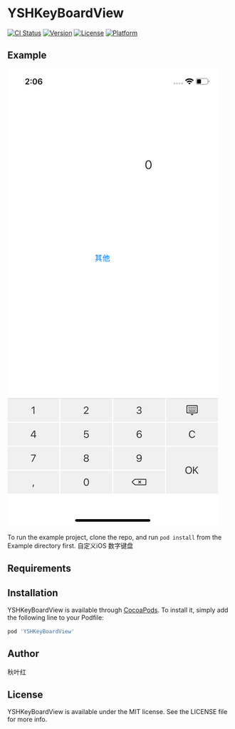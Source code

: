 # YSHKeyBoardView

[![CI Status](https://img.shields.io/travis/793983383@qq.com/YSHKeyBoardView.svg?style=flat)](https://travis-ci.org/793983383@qq.com/YSHKeyBoardView)
[![Version](https://img.shields.io/cocoapods/v/YSHKeyBoardView.svg?style=flat)](https://cocoapods.org/pods/YSHKeyBoardView)
[![License](https://img.shields.io/cocoapods/l/YSHKeyBoardView.svg?style=flat)](https://cocoapods.org/pods/YSHKeyBoardView)
[![Platform](https://img.shields.io/cocoapods/p/YSHKeyBoardView.svg?style=flat)](https://cocoapods.org/pods/YSHKeyBoardView)

## Example
![image](https://github.com/QiuYeHong90/YSHKeyBoardView/blob/master/Example/1.png)


To run the example project, clone the repo, and run `pod install` from the Example directory first.
自定义iOS 数字键盘
## Requirements

## Installation

YSHKeyBoardView is available through [CocoaPods](https://cocoapods.org). To install
it, simply add the following line to your Podfile:

```ruby
pod 'YSHKeyBoardView'
```

## Author

秋叶红

## License

YSHKeyBoardView is available under the MIT license. See the LICENSE file for more info.
